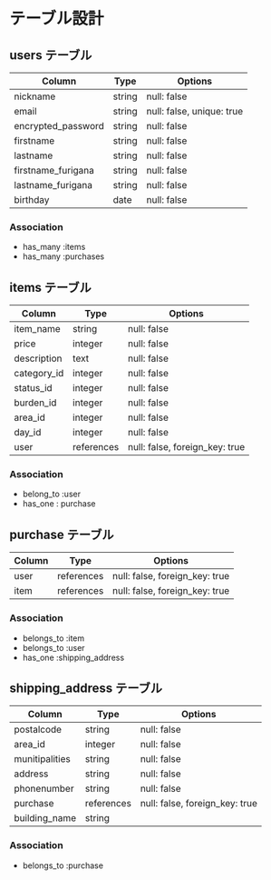 # テーブル設計

## users テーブル

| Column             | Type   | Options                   |
| ------------------ | ------ | ------------------------- |
| nickname           | string | null: false               |
| email              | string | null: false, unique: true |
| encrypted_password | string | null: false               |
| firstname          | string | null: false               |
| lastname           | string | null: false               |
| firstname_furigana | string | null: false               |
| lastname_furigana  | string | null: false               |
| birthday           | date   | null: false               |

### Association

- has_many :items
- has_many :purchases

## items テーブル

| Column      | Type       | Options                        |
| ----------- | ---------- | ------------------------------ |
| item_name   | string     | null: false                    |
| price       | integer    | null: false                    |
| description | text       | null: false                    |
| category_id | integer    | null: false                    |
| status_id   | integer    | null: false                    |
| burden_id   | integer    | null: false                    |
| area_id     | integer    | null: false                    |
| day_id      | integer    | null: false                    |
| user        | references | null: false, foreign_key: true |

### Association

- belong_to :user
- has_one : purchase

## purchase テーブル

| Column | Type       | Options                        |
| ------ | ---------- | ------------------------------ |
| user   | references | null: false, foreign_key: true |
| item   | references | null: false, foreign_key: true |

### Association

- belongs_to :item
- belongs_to :user
- has_one :shipping_address

## shipping_address テーブル

| Column         | Type       | Options                        |
| -------------- | ---------- | ------------------------------ |
| postalcode     | string     | null: false                    |
| area_id        | integer    | null: false                    |
| munitipalities | string     | null: false                    |
| address        | string     | null: false                    |
| phonenumber    | string     | null: false                    |
| purchase       | references | null: false, foreign_key: true | 
| building_name  | string     |                                |

### Association

- belongs_to :purchase